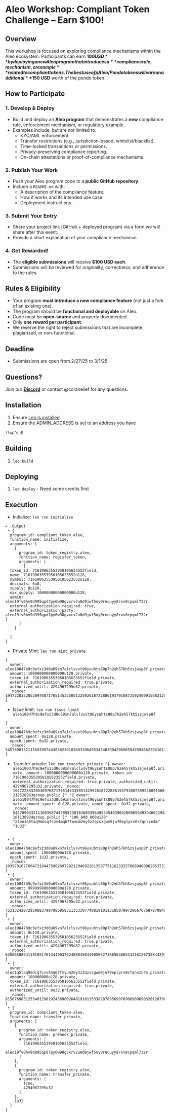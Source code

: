 # **Aleo Workshop: Compliant Token Challenge – Earn $100!**  

## **Overview**  
This workshop is focused on exploring compliance mechanisms within the Aleo ecosystem. Participants can earn **$100 USD** by deploying a new Aleo program that introduces a **compliance rule, mechanism, or example** related to compliant tokens. The best use of pAleo/Pondo tokens will earn an additional **$150 USD** worth of the pondo token.

## **How to Participate**  
### 1. Develop & Deploy  
- Build and deploy an **Aleo program** that demonstrates a **new** compliance rule, enforcement mechanism, or regulatory example.  
- Examples include, but are not limited to:
  - KYC/AML enforcement.
  - Transfer restrictions (e.g., jurisdiction-based, whitelist/blacklist).  
  - Time-locked transactions or permissions.  
  - Privacy-preserving compliance reporting.  
  - On-chain attestations or proof-of-compliance mechanisms.

### 2. Publish Your Work  
- Push your Aleo program code to a **public GitHub repository**.  
- Include a `README.md` with:  
  - A description of the compliance feature.  
  - How it works and its intended use case.  
  - Deployment instructions.

### 3. Submit Your Entry  
- Share your project link (GitHub + deployed program) via a form we will share after this event.  
- Provide a short explanation of your compliance mechanism.  

### 4. Get Rewarded!  
- The **eligible submissions** will receive **$100 USD each**.  
- Submissions will be reviewed for originality, correctness, and adherence to the rules.

## **Rules & Eligibility**  
- Your program **must introduce a new compliance feature** (not just a fork of an existing one).  
- The program should be **functional and deployable** on Aleo.  
- Code must be **open-source** and properly documented.  
- Only **one reward per participant**.  
- We reserve the right to reject submissions that are incomplete, plagiarized, or non-functional.

## **Deadline**  
- Submissions are open from 2/27/25 to 3/1/25  

## **Questions?**  
Join our [**Discord**](https://link.leo.app/discord) or contact @coralrelief for any questions.

## Installation

1. Ensure [Leo is installed](https://github.com/ProvableHQ/leo)
2. Ensure the ADMIN_ADDRESS is set to an address you have

That's it!

## Building

1. `leo build`

## Deploying

1. `leo deploy` - Need some credits first

## Execution

- Initialize: `leo run initialize`
```
➡️  Output
 • {
  program_id: compliant_token.aleo,
  function_name: initialize,
  arguments: [
    {
      program_id: token_registry.aleo,
      function_name: register_token,
      arguments: [
        {
  token_id: 71619063553950105623552field,
  name: 71619063553950105623552u128,
  symbol: 71619063553950105623552u128,
  decimals: 6u8,
  supply: 0u128,
  max_supply: 10000000000000000u128,
  admin: aleo19fv0hv9d995qpd7py6w98gvxrv2u0d9jwf5ny0reuuyy8rxv8cpqml732r,
  external_authorization_required: true,
  external_authorization_party: aleo19fv0hv9d995qpd7py6w98gvxrv2u0d9jwf5ny0reuuyy8rxv8cpqml732r
}
      ]
    }
  
  ]
}
```
- Private Mint: `leo run mint_private`
```
{
  owner: aleo10047h9c9efxz3d0u69xn7alclvsvt96ysuhts80p7h2eh57kh5zsjwsp8f.private,
  amount: 1000000000000000u128.private,
  token_id: 71619063553950105623552field.private,
  external_authorization_required: true.private,
  authorized_until: 4294967295u32.private,
  _nonce: 1947228332053897687176514533585132592618722886193791087359240091568212528963group.public
}
```
- Issue limit: `leo run issue_limit aleo10047h9c9efxz3d0u69xn7alclvsvt96ysuhts80p7h2eh57kh5zsjwsp8f`
```
{
  owner: aleo10047h9c9efxz3d0u69xn7alclvsvt96ysuhts80p7h2eh57kh5zsjwsp8f.private,
  amount_spent: 0u128.private,
  epoch_spent: 0u32.private,
  _nonce: 5457890332111693987443858230183603396495345403904206965949394662294101138924group.public
}
```
- Transfer private: `leo run transfer_private "{
  owner: aleo10047h9c9efxz3d0u69xn7alclvsvt96ysuhts80p7h2eh57kh5zsjwsp8f.private,
  amount: 1000000000000000u128.private,
  token_id: 71619063553950105623552field.private,
  external_authorization_required: true.private,
  authorized_until: 4294967295u32.private,
  _nonce: 1947228332053897687176514533585132592618722886193791087359240091568212528963group.public
}" "{
  owner: aleo10047h9c9efxz3d0u69xn7alclvsvt96ysuhts80p7h2eh57kh5zsjwsp8f.private,
  amount_spent: 0u128.private,
  epoch_spent: 0u32.private,
  _nonce: 5457890332111693987443858230183603396495345403904206965949394662294101138924group.public
}" "100_000_000u128" "aleo1q5taq9mdcq7cvv4mq67fmvum2my3z2qzszgwm9ju70eplprx0sfqnszn4m" "1u32"`
```

 • {
  owner: aleo10047h9c9efxz3d0u69xn7alclvsvt96ysuhts80p7h2eh57kh5zsjwsp8f.private,
  amount_spent: 100000000u128.private,
  epoch_spent: 1u32.private,
  _nonce: 103970167760473194475602697292120469226135377511623325786694609620537314099group.public
}
 • {
  owner: aleo10047h9c9efxz3d0u69xn7alclvsvt96ysuhts80p7h2eh57kh5zsjwsp8f.private,
  amount: 999999900000000u128.private,
  token_id: 71619063553950105623552field.private,
  external_authorization_required: true.private,
  authorized_until: 4294967295u32.private,
  _nonce: 7531324207295988379970859583113533077408191011318507997296676768787084560635group.public
}
 • {
  owner: aleo10047h9c9efxz3d0u69xn7alclvsvt96ysuhts80p7h2eh57kh5zsjwsp8f.private,
  amount: 0u128.private,
  token_id: 71619063553950105623552field.private,
  external_authorization_required: true.private,
  authorized_until: 4294967295u32.private,
  _nonce: 6350658894139185176134490376248984504100505273885638653431612073584429192106group.public
}
 • {
  owner: aleo1q5taq9mdcq7cvv4mq67fmvum2my3z2qzszgwm9ju70eplprx0sfqnszn4m.private,
  amount: 100000000u128.private,
  token_id: 71619063553950105623552field.private,
  external_authorization_required: true.private,
  authorized_until: 0u32.private,
  _nonce: 8156769831253401298192458900264819181153382878956997690890969032012879084482group.public
}
 • {
  program_id: compliant_token.aleo,
  function_name: transfer_private,
  arguments: [
    {
      program_id: token_registry.aleo,
      function_name: prehook_private,
      arguments: [
        71619063553950105623552field,
        aleo19fv0hv9d995qpd7py6w98gvxrv2u0d9jwf5ny0reuuyy8rxv8cpqml732r
      ]
    },
    {
      program_id: token_registry.aleo,
      function_name: transfer_private,
      arguments: [
        true,
        4294967295u32
      ]
    },
    1u32
  ]
}
```